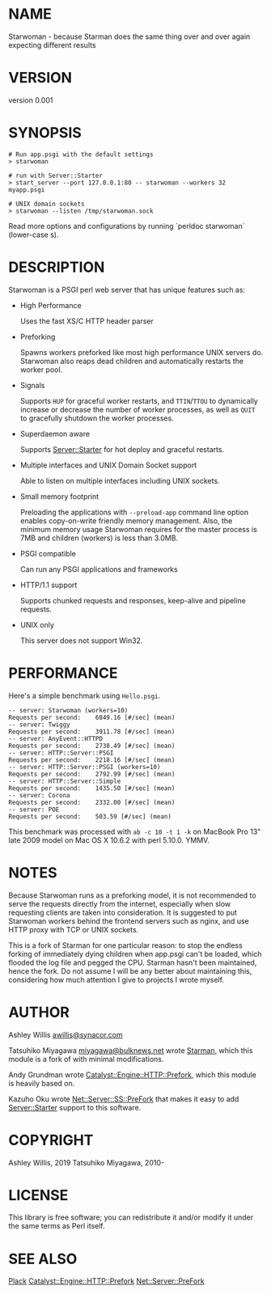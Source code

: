 # NAME

Starwoman - because Starman does the same thing over and over again expecting different results

# VERSION

version 0.001

# SYNOPSIS

    # Run app.psgi with the default settings
    > starwoman

    # run with Server::Starter
    > start_server --port 127.0.0.1:80 -- starwoman --workers 32 myapp.psgi

    # UNIX domain sockets
    > starwoman --listen /tmp/starwoman.sock

Read more options and configurations by running \`perldoc starwoman\` (lower-case s).

# DESCRIPTION

Starwoman is a PSGI perl web server that has unique features such as:

- High Performance

    Uses the fast XS/C HTTP header parser

- Preforking

    Spawns workers preforked like most high performance UNIX servers
    do. Starwoman also reaps dead children and automatically restarts the
    worker pool.

- Signals

    Supports `HUP` for graceful worker restarts, and `TTIN`/`TTOU` to
    dynamically increase or decrease the number of worker processes, as
    well as `QUIT` to gracefully shutdown the worker processes.

- Superdaemon aware

    Supports [Server::Starter](https://metacpan.org/pod/Server::Starter) for hot deploy and graceful restarts.

- Multiple interfaces and UNIX Domain Socket support

    Able to listen on multiple interfaces including UNIX sockets.

- Small memory footprint

    Preloading the applications with `--preload-app` command line option
    enables copy-on-write friendly memory management. Also, the minimum
    memory usage Starwoman requires for the master process is 7MB and
    children (workers) is less than 3.0MB.

- PSGI compatible

    Can run any PSGI applications and frameworks

- HTTP/1.1 support

    Supports chunked requests and responses, keep-alive and pipeline requests.

- UNIX only

    This server does not support Win32.

# PERFORMANCE

Here's a simple benchmark using `Hello.psgi`.

    -- server: Starwoman (workers=10)
    Requests per second:    6849.16 [#/sec] (mean)
    -- server: Twiggy
    Requests per second:    3911.78 [#/sec] (mean)
    -- server: AnyEvent::HTTPD
    Requests per second:    2738.49 [#/sec] (mean)
    -- server: HTTP::Server::PSGI
    Requests per second:    2218.16 [#/sec] (mean)
    -- server: HTTP::Server::PSGI (workers=10)
    Requests per second:    2792.99 [#/sec] (mean)
    -- server: HTTP::Server::Simple
    Requests per second:    1435.50 [#/sec] (mean)
    -- server: Corona
    Requests per second:    2332.00 [#/sec] (mean)
    -- server: POE
    Requests per second:    503.59 [#/sec] (mean)

This benchmark was processed with `ab -c 10 -t 1 -k` on MacBook Pro
13" late 2009 model on Mac OS X 10.6.2 with perl 5.10.0. YMMV.

# NOTES

Because Starwoman runs as a preforking model, it is not recommended to
serve the requests directly from the internet, especially when slow
requesting clients are taken into consideration. It is suggested to
put Starwoman workers behind the frontend servers such as nginx, and use
HTTP proxy with TCP or UNIX sockets.

This is a fork of Starman for one particular reason: to stop the endless
forking of immediately dying children when app.psgi can't be loaded,
which flooded the log file and pegged the CPU. Starman hasn't been
maintained, hence the fork. Do not assume I will be any better about
maintaining this, considering how much attention I give to projects I
wrote myself.

# AUTHOR

Ashley Willis <awillis@synacor.com>

Tatsuhiko Miyagawa <miyagawa@bulknews.net> wrote [Starman](https://metacpan.org/pod/Starman), which this module
is a fork of with minimal modifications.

Andy Grundman wrote [Catalyst::Engine::HTTP::Prefork](https://metacpan.org/pod/Catalyst::Engine::HTTP::Prefork), which this module
is heavily based on.

Kazuho Oku wrote [Net::Server::SS::PreFork](https://metacpan.org/pod/Net::Server::SS::PreFork) that makes it easy to add
[Server::Starter](https://metacpan.org/pod/Server::Starter) support to this software.

# COPYRIGHT

Ashley Willis, 2019
Tatsuhiko Miyagawa, 2010-

# LICENSE

This library is free software; you can redistribute it and/or modify
it under the same terms as Perl itself.

# SEE ALSO

[Plack](https://metacpan.org/pod/Plack) [Catalyst::Engine::HTTP::Prefork](https://metacpan.org/pod/Catalyst::Engine::HTTP::Prefork) [Net::Server::PreFork](https://metacpan.org/pod/Net::Server::PreFork)

